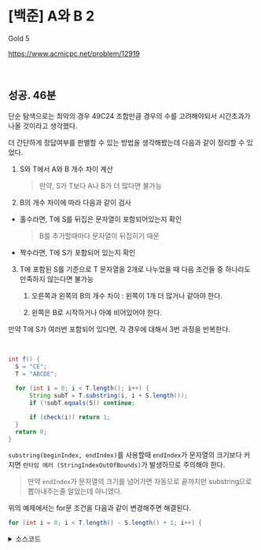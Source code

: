 # [백준] A와 B 2

Gold 5

https://www.acmicpc.net/problem/12919

<br>

## 성공. 46분

단순 탐색으로는 최악의 경우 49C24 조합만큼 경우의 수를 고려해야되서 시간초과가 나올 것이라고 생각했다.

더 간단하게 정답여부를 판별할 수 있는 방법을 생각해봤는데 다음과 같이 정리할 수 있었다.

1. S와 T에서 A와 B 개수 차이 계산

    > 만약, S가 T보다 A나 B가 더 많다면 불가능

2. B의 개수 차이에 따라 다음과 같이 검사

- 홀수라면, T에 S를 뒤집은 문자열이 포함되어있는지 확인

  > B를 추가할때마다 문자열이 뒤집히기 때문

- 짝수라면, T에 S가 포함되어 있는지 확인

3. T에 포함된 S를 기준으로 T 문자열을 2개로 나누었을 때 다음 조건들 중 하나라도 만족하지 않는다면 불가능

    1. 오른쪽과 왼쪽의 B의 개수 차이 : 왼쪽이 1개 더 많거나 같아야 한다.

    2. 왼쪽은 B로 시작하거나 아예 비어있어야 한다.

만약 T에 S가 여러번 포함되어 있다면, 각 경우에 대해서 3번 과정을 반복한다.

<br>

```java
int f() {
  S = "CE";
  T = "ABCDE";
  
  for (int i = 0; i < T.length(); i++) {
      String subT = T.substring(i, i + S.length());
      if (!subT.equals(S)) continue;

      if (check(i)) return 1;
  }
  return 0;
}
```

`substring(beginIndex, endIndex)`를 사용할때 `endIndex`가 문자열의 크기보다 커지면 `런타임 에러 (StringIndexOutOfBounds)`가 발생하므로 주의해야 한다.

> 만약 `endIndex`가 문자열의 크기를 넘어가면 자동으로 끝까지만 substring으로 뽑아내주는줄 알았는데 아니였다.

위의 예제에서는 for문 조건을 다음과 같이 변경해주면 해결된다.

```java
for (int i = 0; i < T.length() - S.length() + 1; i++) {
```

<details><summary>소스코드</summary>

```java
import java.io.*;
import java.util.*;

class Main {

    String S, T;

    boolean check(int startIndex) {
        String left = T.substring(0, startIndex);
        String right = T.substring(startIndex + S.length());

        if(!left.isEmpty() && left.charAt(0) != 'B') return false;

        int leftB = left.chars().reduce(0, (a, b) -> {
            if(b == 'B') return a+1;
            else return a;
        });
        int rightB = right.chars().reduce(0, (a, b) -> {
            if(b == 'B') return a+1;
            else return a;
        });

        return leftB - 1 == rightB || leftB == rightB;
    }

    int f() {
        int Tb = T.chars().reduce(0, (a, b) -> {
            if(b == 'B') return a+1;
            else return a;
        });
        int Sb = S.chars().reduce(0, (a, b) -> {
            if(b == 'B') return a+1;
            else return a;
        });
        int Ta = T.chars().reduce(0, (a, b) -> {
            if(b == 'A') return a+1;
            else return a;
        });
        int Sa = S.chars().reduce(0, (a, b) -> {
            if(b == 'A') return a+1;
            else return a;
        });

        if(Sb > Tb || Sa > Ta) return 0;

        if((Tb - Sb) % 2 == 1) {
            StringBuilder sb = new StringBuilder();
            for (int i = S.length() - 1; i >= 0; i--) {
                sb.append(S.charAt(i));
            }
            S = sb.toString();
        }

        for (int i = 0; i < T.length() - S.length() + 1; i++) {
            if (!T.substring(i, i + S.length()).equals(S)) continue;

            if(check(i)) return 1;
        }
        return 0;
    }

    void run() throws Exception {
        BufferedReader br = new BufferedReader(new InputStreamReader(System.in));

        S = br.readLine();
        T = br.readLine();

        System.out.println(f());

        br.close();
    }

    public static void main(String[] args) throws Exception {
        new Main().run();
    }
}
```

</details>